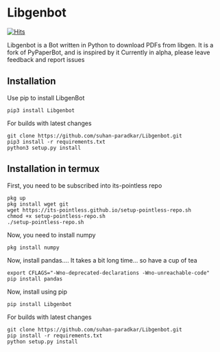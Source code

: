# Libgenbot
[![Hits](https://hits.seeyoufarm.com/api/count/incr/badge.svg?url=https%3A%2F%2Fgithub.com%2Fsuhan-paradkar%2FLibgenbot&count_bg=%2379C83D&title_bg=%23555555&icon=&icon_color=%23E7E7E7&title=hits&edge_flat=false)](https://hits.seeyoufarm.com)

Libgenbot is a Bot written in Python to download PDFs from libgen.
It is a fork of PyPaperBot, and is inspired by it
Currently in alpha, please leave feedback and report issues

## Installation

Use pip to install LibgenBot

```
pip3 install Libgenbot
```

For builds with latest changes

```
git clone https://github.com/suhan-paradkar/Libgenbot.git
pip3 install -r requirements.txt
python3 setup.py install
```

## Installation in termux

First, you need to be subscribed into its-pointless repo

```
pkg up
pkg install wget git
wget https://its-pointless.github.io/setup-pointless-repo.sh
chmod +x setup-pointless-repo.sh
./setup-pointless-repo.sh
```

Now, you need to install numpy

```
pkg install numpy
```

Now, install pandas.... It takes a bit long time... so have a cup of tea

```
export CFLAGS="-Wno-deprecated-declarations -Wno-unreachable-code"
pip install pandas
```

Now, install using pip

```
pip install Libgenbot
```

For builds with latest changes

```
git clone https://github.com/suhan-paradkar/Libgenbot.git
pip install -r requirements.txt
python setup.py install
```
